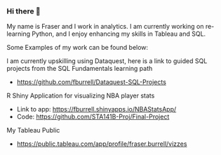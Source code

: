 ### Hi there 👋
My name is Fraser and I work in analytics. I am currently working on re-learning Python, and I enjoy enhancing my skills in Tableau and SQL.

Some Examples of my work can be found below:

I am currently upskilling using Dataquest, here is a link to guided SQL projects from the SQL Fundamentals learning path
- https://github.com/fburrell/Dataquest-SQL-Projects

R Shiny Application for visualizing NBA player stats
- Link to app: https://fburrell.shinyapps.io/NBAStatsApp/
- Code: https://github.com/STA141B-Proj/Final-Project

My Tableau Public
- https://public.tableau.com/app/profile/fraser.burrell/vizzes
